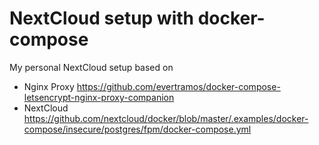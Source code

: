 # NextCloud setup with docker-compose

My personal NextCloud setup based on

* Nginx Proxy https://github.com/evertramos/docker-compose-letsencrypt-nginx-proxy-companion
* NextCloud https://github.com/nextcloud/docker/blob/master/.examples/docker-compose/insecure/postgres/fpm/docker-compose.yml

